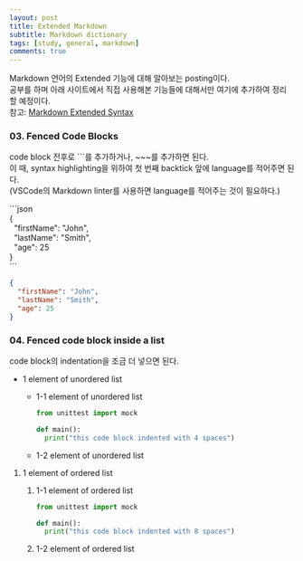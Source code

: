 ```yaml
---
layout: post
title: Extended Markdown
subtitle: Markdown dictionary
tags: [study, general, markdown]
comments: true
---
```


Markdown 언어의 Extended 기능에 대해 알아보는 posting이다.  
공부를 하며 아래 사이트에서 직접 사용해본 기능들에 대해서만 여기에 추가하여 정리 할 예정이다.  
참고: [Markdown Extended Syntax](https://www.markdownguide.org/extended-syntax)

### 03. Fenced Code Blocks

code block 전후로 \`\`\`를 추가하거나, \~\~\~를 추가하면 된다.  
이 때, syntax highlighting을 위하여 첫 번째 backtick 앞에 language를 적어주면 된다.  
(VSCode의 Markdown linter를 사용하면 language를 적어주는 것이 필요하다.)

\`\`\`json  
{  
&nbsp;&nbsp;"firstName": "John",  
&nbsp;&nbsp;"lastName": "Smith",  
&nbsp;&nbsp;"age": 25  
}  
\`\`\`

```json
{
  "firstName": "John",
  "lastName": "Smith",
  "age": 25
}
```

### 04. Fenced code block inside a list

code block의 indentation을 조금 더 넣으면 된다.

* 1 element of unordered list
  * 1-1 element of unordered list

    ```python
    from unittest import mock

    def main():
      print("this code block indented with 4 spaces")
    ```

  * 1-2 element of unordered list

1. 1 element of ordered list
    1. 1-1 element of ordered list

        ```python
        from unittest import mock

        def main():
          print("this code block indented with 8 spaces")
        ```

    2. 1-2 element of ordered list
